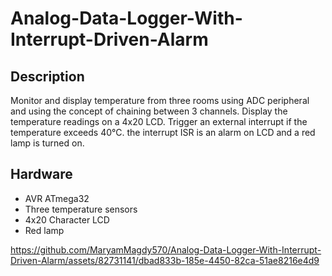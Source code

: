 # Analog-Data-Logger-With-Interrupt-Driven-Alarm
## Description
Monitor and display temperature from three rooms using ADC peripheral and using the concept of chaining between 3 channels.
Display the temperature readings on a 4x20 LCD.
Trigger an external interrupt if the temperature exceeds 40°C.
the interrupt ISR is an alarm on LCD and a red lamp is turned on.
## Hardware
- AVR ATmega32
- Three temperature sensors
- 4x20 Character LCD
- Red lamp


https://github.com/MaryamMagdy570/Analog-Data-Logger-With-Interrupt-Driven-Alarm/assets/82731141/dbad833b-185e-4450-82ca-51ae8216e4d9



